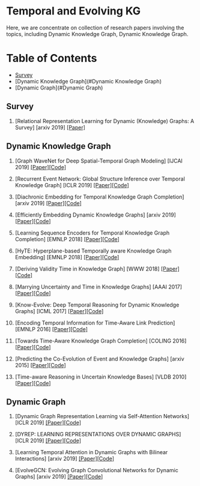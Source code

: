 # Temporal and Evolving KG

Here, we are concentrate on collection of research papers involving the topics, including Dynamic Knowledge Graph, Dynamic Knowledge Graph.   


Table of Contents
=================

  * [Survey](#Survey)
  * [Dynamic Knowledge Graph](#Dynamic Knowledge Graph)
  * [Dynamic Graph](#Dynamic Graph)


## Survey
1. [Relational Representation Learning for Dynamic (Knowledge) Graphs: A Survey] [arxiv 2019] [[Paper]](https://arxiv.org/abs/1905.11485)


## Dynamic Knowledge Graph
1. [Graph WaveNet for Deep Spatial-Temporal Graph Modeling] [IJCAI 2019] [[Paper]](https://www.ijcai.org/proceedings/2019/0264.pdf)[[Code]](https://github.com/nnzhan/Graph-WaveNet)

2. [Recurrent Event Network: Global Structure Inference over Temporal Knowledge Graph] [ICLR 2019] [[Paper]](https://arxiv.org/abs/1904.05530?context=cs.LG)[[Code]](https://github.com/INK-USC/RE-Net)

3. [Diachronic Embedding for Temporal Knowledge Graph Completion] [arxiv 2019] [[Paper]](https://arxiv.org/abs/1907.03143)[[Code]]()

4. [Efficiently Embedding Dynamic Knowledge Graphs] [arxiv 2019] [[Paper]](https://arxiv.org/abs/1910.06708)[[Code]]()

5. [Learning Sequence Encoders for Temporal Knowledge Graph Completion] [EMNLP 2018] [[Paper]](https://www.aclweb.org/anthology/D18-1516/)[[Code]](https://github.com/bsantraigi/TA_TransE)

6. [HyTE: Hyperplane-based Temporally aware Knowledge Graph Embedding] [EMNLP 2018] [[Paper]](http://talukdar.net/papers/emnlp2018_HyTE.pdf)[[Code]](https://github.com/malllabiisc/HyTE)

7. [Deriving Validity Time in Knowledge Graph] [WWW 2018] [[Paper]](https://dl.acm.org/citation.cfm?id=3191639)[[Code]]()

8. [Marrying Uncertainty and Time in Knowledge Graphs] [AAAI 2017] [[Paper]](https://aaai.org/ocs/index.php/AAAI/AAAI17/paper/view/14730/13747)[[Code]]()

9. [Know-Evolve: Deep Temporal Reasoning for Dynamic Knowledge Graphs] [ICML 2017] [[Paper]](https://arxiv.org/pdf/1705.05742.pdf)[[Code]](https://github.com/rstriv/Know-Evolve)

10. [Encoding Temporal Information for Time-Aware Link Prediction] [EMNLP 2016] [[Paper]](https://tyliupku.github.io/papers/emnlp2016_jiang.pdf)[[Code]]()

11. [Towards Time-Aware Knowledge Graph Completion] [COLING 2016] [[Paper]](https://www.aclweb.org/anthology/C16-1161.pdf)[[Code]]()

12. [Predicting the Co-Evolution of Event and Knowledge Graphs] [arxiv 2015] [[Paper]](https://arxiv.org/abs/1512.06900?context=cs)[[Code]]()

13. [Time-aware Reasoning in Uncertain Knowledge Bases] [VLDB 2010] [[Paper]](http://halma.mpi-inf.mpg.de/intranet/ag5/ag5publ.nsf/3561a79a83e6557ac1256b91004f4bdd/65e353035499f7f5c125780b00530dd9!OpenDocument&ExpandSection=1)[[Code]]()


## Dynamic Graph
1. [Dynamic Graph Representation Learning via Self-Attention Networks] [ICLR 2019] [[Paper]](https://arxiv.org/abs/1812.09430)[[Code]](https://github.com/aravindsankar28/DySAT)

2. [DYREP: LEARNING REPRESENTATIONS OVER DYNAMIC GRAPHS] [ICLR 2019] [[Paper]](https://openreview.net/pdf?id=HyePrhR5KX)[[Code]]()

3. [Learning Temporal Attention in Dynamic Graphs with Bilinear Interactions] [arxiv 2019] [[Paper]](https://arxiv.org/pdf/1909.10367v1.pdf)[[Code]](https://github.com/uoguelph-mlrg/LDG)

4. [EvolveGCN: Evolving Graph Convolutional Networks for Dynamic Graphs] [arxiv 2019] [[Paper]](https://arxiv.org/pdf/1902.10191.pdf)[[Code]]()
